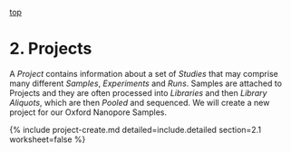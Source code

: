 <a name="project" href="#" id="toplink">top</a>

# 2. Projects

A _Project_ contains information about a set of _Studies_ that may comprise many
different _Samples_, _Experiments_ and _Runs_. Samples are attached to Projects and
they are often processed into _Libraries_ and then _Library Aliquots_, which are then
_Pooled_ and sequenced. We will create a new project for our Oxford Nanopore Samples.

{% include project-create.md detailed=include.detailed section=2.1 worksheet=false %}
